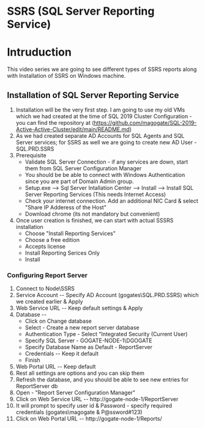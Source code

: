 # SSRS (SQL Server Reporting Service)

# Intruduction
This video series we are going to see different types of SSRS reports along with Installation of SSRS on Windows machine.
## Installation of SQL Server Reporting Service
 1. Installation will be the very first step. I am going to use my old VMs which we had created at the time of SQL 2019 Cluster Configuration - you can find the repository at (https://github.com/magogate/SQL-2019-Active-Active-Cluster/edit/main/README.md)
 2. As we had created separate AD Accounts for SQL Agents and SQL Server services; for SSRS as well we are going to create new AD User - SQL.PRD.SSRS
 3. Prerequisite
    - Validate SQL Server Connection - if any services are down, start them from SQL Server Configuration Manager
    - You should be be able to connect with Windows Authentication since you are part of Domain Admin group.
    - Setup.exe --> Sql Server Intallation Center --> Install --> Install SQL Server Reporting Services (This needs Internet Access)
    - Check your internet connection. Add an additional NIC Card & select "Share IP Adderess of the Host"
    - Download chrome (its not mandatory but convenient)
 5. Once user creation is finished, we can start with actual SSSRS installation
    - Choose "Install Reporting Services"
    - Choose a free edition
    - Accepts license
    - Install Reporting Serices Only   
    - Install
    
### Configuring Report Server
 1. Connect to Node\SSRS
 2. Service Account -- Specify AD Account (gogates\SQL.PRD.SSRS) which we created earlier & Apply
 3. Web Service URL -- Keep default settings & Apply
 4. Database --
    - Click on Change database
    - Select - Create a new report server database
    - Authentication Type - Select "Integrated Security (Current User)
    - Specify SQL Server - GOGATE-NODE-1\DGOGATE
    - Specify Database Name as Default - ReportServer
    - Credentials -- Keep it default
    - Finish
 5. Web Portal URL -- Keep default
 6. Rest all settings are options and you can skip them
 7. Refresh the database, and you should be able to see new entries for ReportServer db
 8. Open - "Report Server Configuration Manager"
 9. Click on Web Service URL -- http://gogate-node-1/ReportServer
 10. It will prompt to specify user id & Password - specify required credentials (gogates\magogate & P@ssword#123)
 11. Click on Web Portal URL -- http://gogate-node-1/Reports/
 

 
